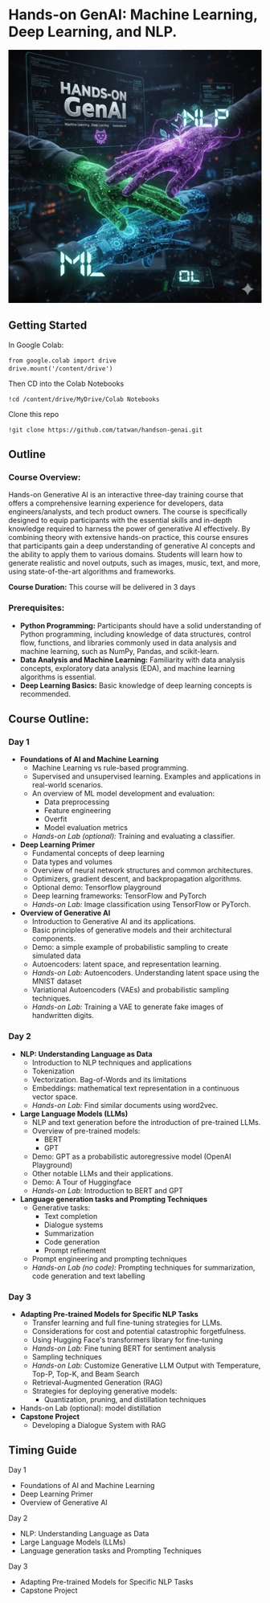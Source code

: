 # Hands-on GenAI: Machine Learning, Deep Learning, and NLP.

<img src="images/Gemini_Generated_Image_7q6ku87q6ku87q6k.png" alt="Gemini_Generated_Image_7q6ku87q6ku87q6k" style="zoom:50%;" />

## Getting Started

In Google Colab:

```
from google.colab import drive
drive.mount('/content/drive')
```

Then CD into the Colab Notebooks
```
!cd /content/drive/MyDrive/Colab Notebooks
```

Clone this repo 
```
!git clone https://github.com/tatwan/handson-genai.git
```



## Outline 

### **Course Overview:**

Hands-on Generative AI is an interactive three-day training course that offers a comprehensive learning experience for developers, data engineers/analysts, and tech product owners. The course is specifically designed to equip participants with the essential skills and in-depth knowledge required to harness the power of generative AI effectively. By combining theory with extensive hands-on practice, this course ensures that participants gain a deep understanding of generative AI concepts and the ability to apply them to various domains. Students will learn how to generate realistic and novel outputs, such as images, music, text, and more, using state-of-the-art algorithms and frameworks.

**Course Duration:** This course will be delivered in 3 days

### **Prerequisites:**

* **Python Programming:** Participants should have a solid understanding of Python programming, including knowledge of data structures, control flow, functions, and libraries commonly used in data analysis and machine learning, such as NumPy, Pandas, and scikit-learn.
* **Data Analysis and Machine Learning:** Familiarity with data analysis concepts, exploratory data analysis (EDA), and machine learning algorithms is essential.
* **Deep Learning Basics:** Basic knowledge of deep learning concepts is recommended.

## **Course Outline:**

### Day 1

* **Foundations of AI and Machine Learning**
  * Machine Learning vs rule-based programming.
  * Supervised and unsupervised learning. Examples and applications in real-world scenarios.
  * An overview of ML model development and evaluation:
    * Data preprocessing
    * Feature engineering
    * Overfit
    * Model evaluation metrics
  * *Hands-on Lab (optional):* Training and evaluating a classifier.
* **Deep Learning Primer**
  * Fundamental concepts of deep learning
  * Data types and volumes
  * Overview of neural network structures and common architectures.
  * Optimizers, gradient descent, and backpropagation algorithms.
  * Optional demo: Tensorflow playground
  * Deep learning frameworks: TensorFlow and PyTorch
  * *Hands-on Lab:* Image classification using TensorFlow or PyTorch.
* **Overview of Generative AI**
  * Introduction to Generative AI and its applications.
  * Basic principles of generative models and their architectural components.
  * Demo: a simple example of probabilistic sampling to create simulated data
  * Autoencoders: latent space, and representation learning.
  * *Hands-on Lab:* Autoencoders. Understanding latent space using the MNIST dataset
  * Variational Autoencoders (VAEs) and probabilistic sampling techniques.
  * *Hands-on Lab:* Training a VAE to generate fake images of handwritten digits.

### Day 2

* **NLP: Understanding Language as Data**
  * Introduction to NLP techniques and applications
  * Tokenization
  * Vectorization. Bag-of-Words and its limitations
  * Embeddings: mathematical text representation in a continuous vector space.
  * *Hands-on Lab:* Find similar documents using word2vec.
* **Large Language Models (LLMs)**
  * NLP and text generation before the introduction of pre-trained LLMs.
  * Overview of pre-trained models:
    * BERT
    * GPT
  * Demo: GPT as a probabilistic autoregressive model (OpenAI Playground)
  * Other notable LLMs and their applications.
  * Demo: A Tour of Huggingface
  * *Hands-on Lab:* Introduction to BERT and GPT
* **Language generation tasks and Prompting Techniques**
  * Generative tasks:
    * Text completion
    * Dialogue systems
    * Summarization
    * Code generation
    * Prompt refinement
  * Prompt engineering and prompting techniques
  * *Hands-on Lab (no code):* Prompting techniques for summarization, code generation and text labelling

### Day 3

* **Adapting Pre-trained Models for Specific NLP Tasks**
  * Transfer learning and full fine-tuning strategies for LLMs.
  * Considerations for cost and potential catastrophic forgetfulness.
  * Using Hugging Face's transformers library for fine-tuning
  * *Hands-on Lab:* Fine tuning BERT for sentiment analysis
  * Sampling techniques
  * *Hands-on Lab:* Customize Generative LLM Output with Temperature, Top-P, Top-K, and Beam Search
  * Retrieval-Augmented Generation (RAG)
  * Strategies for deploying generative models:
    * Quantization, pruning, and distillation techniques
* Hands-on Lab (optional): model distillation
* **Capstone Project**
  * Developing a Dialogue System with RAG

## **Timing Guide**

Day 1

* Foundations of AI and Machine Learning
* Deep Learning Primer
* Overview of Generative AI

Day 2

* NLP: Understanding Language as Data
* Large Language Models (LLMs)
* Language generation tasks and Prompting Techniques

Day 3

* Adapting Pre-trained Models for Specific NLP Tasks
* Capstone Project

